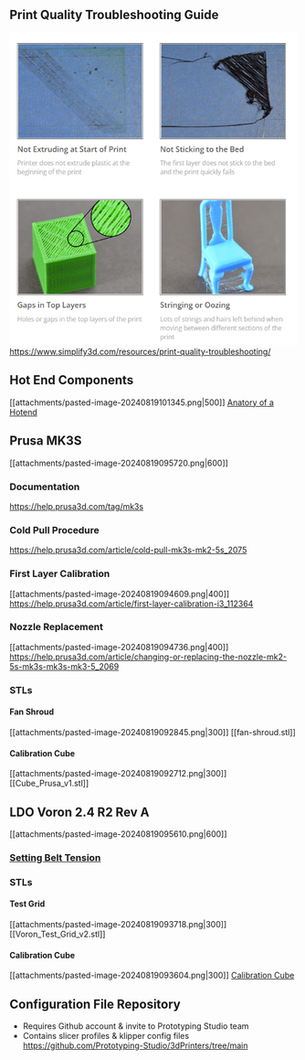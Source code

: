 ## Print Quality Troubleshooting Guide
![Troubleshooting Guide](../attachments/pasted-image-20240819091655.png)
https://www.simplify3d.com/resources/print-quality-troubleshooting/
## Hot End Components
[[attachments/pasted-image-20240819101345.png|500]]
[Anatory of a Hotend](https://e3d-online.com/blogs/news/anatomy-of-a-hotend)
## Prusa MK3S
[[attachments/pasted-image-20240819095720.png|600]]
### Documentation
https://help.prusa3d.com/tag/mk3s
### Cold Pull Procedure
https://help.prusa3d.com/article/cold-pull-mk3s-mk2-5s_2075
### First Layer Calibration
[[attachments/pasted-image-20240819094609.png|400]]
https://help.prusa3d.com/article/first-layer-calibration-i3_112364
### Nozzle Replacement
[[attachments/pasted-image-20240819094736.png|400]]
https://help.prusa3d.com/article/changing-or-replacing-the-nozzle-mk2-5s-mk3s-mk3s-mk3-5_2069
### STLs

#### Fan Shroud
[[attachments/pasted-image-20240819092845.png|300]]
[[fan-shroud.stl]]
#### Calibration Cube
[[attachments/pasted-image-20240819092712.png|300]]
[[Cube_Prusa_v1.stl]]
## LDO Voron 2.4 R2 Rev A
[[attachments/pasted-image-20240819095610.png|600]]
### [Setting Belt Tension](https://docs.vorondesign.com/tuning/secondary_printer_tuning.html#belt-tension)
### STLs

#### Test Grid
[[attachments/pasted-image-20240819093718.png|300]]
[[Voron_Test_Grid_v2.stl]]
#### Calibration Cube
[[attachments/pasted-image-20240819093604.png|300]]
[Calibration Cube](Voron_Design_Cube_v7.stl)
## Configuration File Repository
- Requires Github account & invite to Prototyping Studio team
- Contains slicer profiles & klipper config files
https://github.com/Prototyping-Studio/3dPrinters/tree/main
